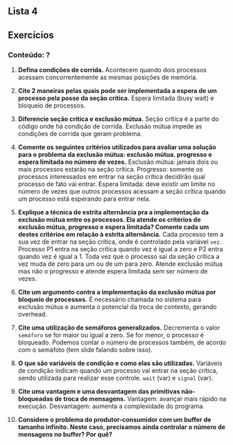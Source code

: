 ## Lista 4
## Exercícios

### Conteúdo: ?

1. **Defina condições de corrida.**
Acontecem quando dois processos acessam concorrentemente as mesmas posições de memória.

2. **Cite 2 maneiras pelas quais pode ser implementada a espera de um processo pela posse da seção crítica.**
Espera limitada (busy wait) e bloqueio de processos.

3. **Diferencie seção crítica e exclusão mútua.**
Seção crítica é a parte do código onde há condição de corrida. Exclusão mútua impede as condições de corrida que geram problema.

4. **Comente os seguintes critérios utilizados para avaliar uma solução para o problema da exclusão mútua: exclusão mútua. progresso e espera limitada no número de vezes.**
Exclusão mútua: jamais dois ou mais processos estarão na seção crítica.
Progresso: somente os processos interessados em entrar na seção crítica decidirão qual processo de fato vai entrar.
Espera limitada: deve existir um limite no número de vezes que outros processos acessam a seção crítica quando um processo está esperando para entrar nela.

5. **Explique a técnica de estrita alternância pra a implementação da exclusão mútua entre os processos. Ela atende os critérios de exclusão mútua, progresso e espera limitada? Comente cada um destes critérios em relação à estrita alternância.**
Cada processo tem a sua vez de entrar na seção crítica, onde é controlado pela variável `vez`. Processo P1 entra na seção crítica quando vez é igual a zero e P2 entra quando vez é igual a 1. Toda vez que o processo sai da seção crítica a vez muda de zero para um ou de um para zero. Atende exclusão mútua mas não o progresso e atende espera limitada sem ser número de vezes.

6. **Cite um argumento contra a implementação da exclusão mútua por bloqueio de processos.**
É necessário chamada no sistema para exclusão mútua e aumenta o potencial da troca de contexto, gerando overhead.

7. **Cite uma utilização de semáforos generalizados.**
Decrementa o valor `semáforo` se for maior ou igual a zero. Se for menor, o processo é bloqueado. Podemos contar o número de processos também, de acordo com o semáfoto (tem slide falando sobre isso).

8. **O que são variáveis de condição e como elas são utilizadas.**
Variáveis de condição indicam quando um processo vai entrar na seção crítica, sendo utilizada para realizar esse controle. `wait` (var) e `signal` (var).

9. **Cite uma vantagem e uma desvantagem das primitivas não-bloqueadas de troca de mensagens.**
Vantagem: avançar mais rápido na execução.
Desvantagem: aumenta a complexidade do programa.

10. **Considere o problema do produtor-consumidor com um buffer de tamanho infinito. Neste caso, precisamos ainda controlar o número de mensagens no buffer? Por quê?**